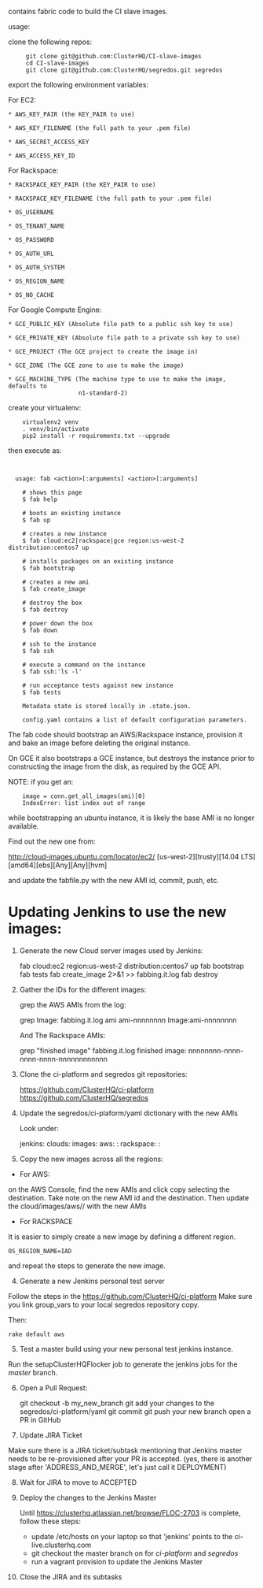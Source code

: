 contains fabric code to build the CI slave images.

usage:

clone the following repos:


```
     git clone git@github.com:ClusterHQ/CI-slave-images
     cd CI-slave-images
     git clone git@github.com:ClusterHQ/segredos.git segredos
```

export the following environment variables:


For EC2:


    * AWS_KEY_PAIR (the KEY_PAIR to use)

    * AWS_KEY_FILENAME (the full path to your .pem file)

    * AWS_SECRET_ACCESS_KEY

    * AWS_ACCESS_KEY_ID


For Rackspace:


    * RACKSPACE_KEY_PAIR (the KEY_PAIR to use)

    * RACKSPACE_KEY_FILENAME (the full path to your .pem file)

    * OS_USERNAME

    * OS_TENANT_NAME

    * OS_PASSWORD

    * OS_AUTH_URL

    * OS_AUTH_SYSTEM

    * OS_REGION_NAME

    * OS_NO_CACHE


For Google Compute Engine:

    * GCE_PUBLIC_KEY (Absolute file path to a public ssh key to use)

    * GCE_PRIVATE_KEY (Absolute file path to a private ssh key to use)

    * GCE_PROJECT (The GCE project to create the image in)

    * GCE_ZONE (The GCE zone to use to make the image)

    * GCE_MACHINE_TYPE (The machine type to use to make the image, defaults to
                        n1-standard-2)




create your virtualenv:

```
    virtualenv2 venv
    . venv/bin/activate
    pip2 install -r requirements.txt --upgrade

```

then execute as:

```


  usage: fab <action>[:arguments] <action>[:arguments]

    # shows this page
    $ fab help

    # boots an existing instance
    $ fab up

    # creates a new instance
    $ fab cloud:ec2|rackspace|gce region:us-west-2 distribution:centos7 up

    # installs packages on an existing instance
    $ fab bootstrap

    # creates a new ami
    $ fab create_image

    # destroy the box
    $ fab destroy

    # power down the box
    $ fab down

    # ssh to the instance
    $ fab ssh

    # execute a command on the instance
    $ fab ssh:'ls -l'

    # run acceptance tests against new instance
    $ fab tests

    Metadata state is stored locally in .state.json.

    config.yaml contains a list of default configuration parameters.
```

The fab code should bootstrap an AWS/Rackspace instance,
provision it and bake an image before deleting the original instance.

On GCE it also bootstraps a GCE instance, but destroys the instance prior to
constructing the image from the disk, as required by the GCE API.

NOTE: if you get an:
```
    image = conn.get_all_images(ami)[0]
    IndexError: list index out of range
```
while bootstrapping an ubuntu instance, it is likely the base AMI is no longer
available.

Find out the new one from:


http://cloud-images.ubuntu.com/locator/ec2/
[us-west-2][trusty][14.04 LTS][amd64][ebs][Any][Any][hvm]


and update the fabfile.py with the new AMI id, commit, push, etc.


Updating Jenkins to use the new images:
=======================================


1. Generate the new Cloud server images used by Jenkins:

    fab cloud:ec2 region:us-west-2 distribution:centos7 up
    fab bootstrap
    fab tests
    fab create_image 2>&1 >> fabbing.it.log
    fab destroy

2. Gather the IDs for the different images:

   grep the AWS AMIs from the log:

    grep Image: fabbing.it.log
    ami ami-nnnnnnnn Image:ami-nnnnnnnn


   And The Rackspace AMIs:

    grep "finished image" fabbing.it.log
    finished image: nnnnnnnn-nnnn-nnnn-nnnn-nnnnnnnnnnnn


3. Clone the ci-platform and segredos git repositories:

   https://github.com/ClusterHQ/ci-platform
   https://github.com/ClusterHQ/segredos


3. Update the segredos/ci-plaform/yaml dictionary with the new AMIs

   Look under:

   jenkins:
    clouds:
        images:
            aws:
                <my-region>:
            rackspace:
                <my-region>:


3. Copy the new images across all the regions:

* For AWS:

on the AWS Console, find the new AMIs and click copy selecting the destination.
Take note on the new AMI id and the destination.
Then update the cloud/images/aws/<region>/ with the new AMIs

* For RACKSPACE

It is easier to simply create a new image by defining a different region.
```
OS_REGION_NAME=IAD
```
and repeat the steps to generate the new image.


4. Generate a new Jenkins personal test server

Follow the steps in the https://github.com/ClusterHQ/ci-platform
Make sure you link group_vars to your local segredos repository copy.

Then:

    rake default aws


5. Test a master build using your new personal test jenkins instance.

Run the setupClusterHQFlocker job to generate the jenkins jobs for the
*master* branch.


6. Open a Pull Request:

    git checkout -b my_new_branch
    git add your changes to the segredos/ci-platform/yaml
    git commit
    git push your new branch
    open a PR in GitHub


7. Update JIRA Ticket

Make sure there is a JIRA ticket/subtask mentioning that Jenkins master
needs to be re-provisioned after your PR is accepted.
(yes, there is another stage after 'ADDRESS_AND_MERGE', let's just call it DEPLOYMENT)


8. Wait for JIRA to move to ACCEPTED


8. Deploy the changes to the Jenkins Master

   Until https://clusterhq.atlassian.net/browse/FLOC-2703 is complete, follow
   these steps:

   - update /etc/hosts on your laptop so that 'jenkins' points to the ci-live.clusterhq.com
   - git checkout the master branch on for *ci-platform* and *segredos*
   - run a vagrant provision to update the Jenkins Master


9. Close the JIRA and its subtasks
